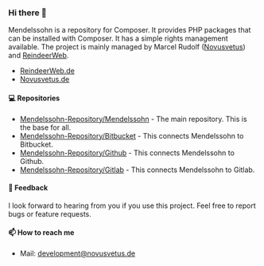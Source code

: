 ### Hi there 👋

Mendelssohn is a repository for Composer. It provides PHP packages that can be installed with Composer. It has a simple rights management available.
The project is mainly managed by Marcel Rudolf ([Novusvetus](https://github.com/Novusvetus)) and [ReindeerWeb](https://github.com/ReindeerWeb).

* [ReindeerWeb.de](https://reindeer-web.de)
* [Novusvetus.de](https://novusvetus.de)

#### 💻 Repositories

- [Mendelssohn-Repository/Mendelssohn](https://github.com/Mendelssohn-Repository/Mendelssohn) - The main repository. This is the base for all.
- [Mendelssohn-Repository/Bitbucket](https://github.com/Mendelssohn-Repository/Bitbucket) - This connects Mendelssohn to Bitbucket.
- [Mendelssohn-Repository/Github](https://github.com/Mendelssohn-Repository/Github) - This connects Mendelssohn to Github.
- [Mendelssohn-Repository/Gitlab](https://github.com/Mendelssohn-Repository/Gitlab) - This connects Mendelssohn to Gitlab.

#### 💬 Feedback
I look forward to hearing from you if you use this project. Feel free to report bugs or feature requests.

#### 📫 How to reach me

- Mail: [development@novusvetus.de](mailto:development@novusvetus.de)
